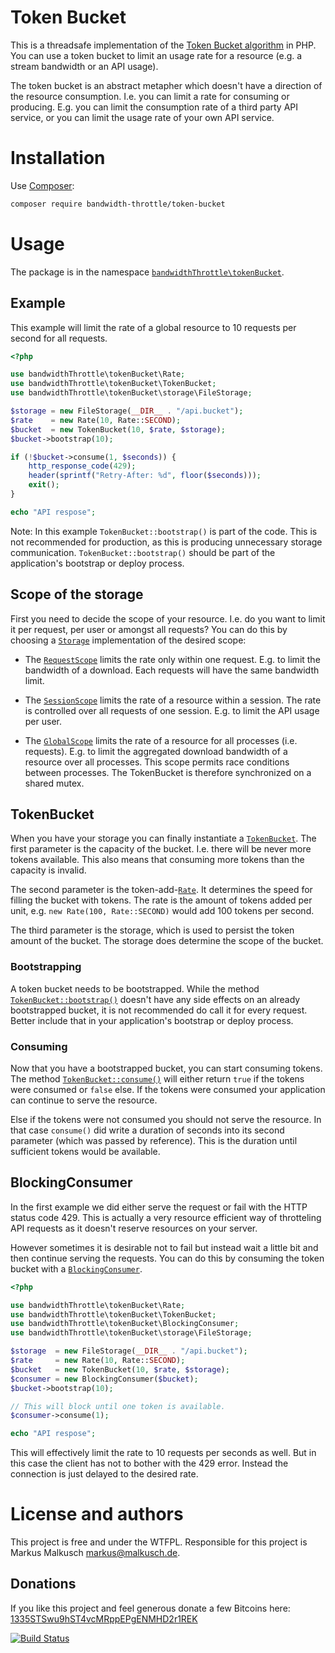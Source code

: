 # Token Bucket

This is a threadsafe implementation of the [Token Bucket algorithm](https://en.wikipedia.org/wiki/Token_bucket)
in PHP. You can use a token bucket to limit an usage rate for a resource 
(e.g. a stream bandwidth or an API usage).

The token bucket is an abstract metapher which doesn't have a direction of
the resource consumption. I.e. you can limit a rate for consuming or producing.
E.g. you can limit the consumption rate of a third party API service, or you
can limit the usage rate of your own API service.

# Installation

Use [Composer](https://getcomposer.org/):

```sh
composer require bandwidth-throttle/token-bucket
```

# Usage

The package is in the namespace
[`bandwidthThrottle\tokenBucket`](http://bandwidth-throttle.github.io/token-bucket/api/namespace-bandwidthThrottle.tokenBucket.html).

## Example

This example will limit the rate of a global resource to 10 requests per second
for all requests.

```php
<?php

use bandwidthThrottle\tokenBucket\Rate;
use bandwidthThrottle\tokenBucket\TokenBucket;
use bandwidthThrottle\tokenBucket\storage\FileStorage;

$storage = new FileStorage(__DIR__ . "/api.bucket");
$rate    = new Rate(10, Rate::SECOND);
$bucket  = new TokenBucket(10, $rate, $storage);
$bucket->bootstrap(10);

if (!$bucket->consume(1, $seconds)) {
    http_response_code(429);
    header(sprintf("Retry-After: %d", floor($seconds)));
    exit();
}

echo "API respose";
```

Note: In this example `TokenBucket::bootstrap()` is part of the code. This is
not recommended for production, as this is producing unnecessary storage
communication. `TokenBucket::bootstrap()` should be part of the application's
bootstrap or deploy process.

## Scope of the storage

First you need to decide the scope of your resource. I.e. do you want to limit
it per request, per user or amongst all requests? You can do this by choosing a
[`Storage`](http://bandwidth-throttle.github.io/token-bucket/api/class-bandwidthThrottle.tokenBucket.storage.Storage.html)
implementation of the desired scope:

- The [`RequestScope`](http://bandwidth-throttle.github.io/token-bucket/api/class-bandwidthThrottle.tokenBucket.storage.scope.RequestScope.html)
limits the rate only within one request. E.g. to limit the bandwidth of a download.
Each requests will have the same bandwidth limit.

- The [`SessionScope`](http://bandwidth-throttle.github.io/token-bucket/api/class-bandwidthThrottle.tokenBucket.storage.scope.SessionScope.html)
limits the rate of a resource within a session. The rate is controlled over
all requests of one session. E.g. to limit the API usage per user.

- The [`GlobalScope`](http://bandwidth-throttle.github.io/token-bucket/api/class-bandwidthThrottle.tokenBucket.storage.scope.GlobalScope.html)
limits the rate of a resource for all processes (i.e. requests). E.g. to limit
the aggregated download bandwidth of a resource over all processes. This scope
permits race conditions between processes. The TokenBucket is therefore
synchronized on a shared mutex.

## TokenBucket

When you have your storage you can finally instantiate a
[`TokenBucket`](http://bandwidth-throttle.github.io/token-bucket/api/class-bandwidthThrottle.tokenBucket.TokenBucket.html).
The first parameter is the capacity of the bucket. I.e. there will be never
more tokens available. This also means that consuming more tokens than the
capacity is invalid.

The second parameter is the token-add-[`Rate`](http://bandwidth-throttle.github.io/token-bucket/api/class-bandwidthThrottle.tokenBucket.Rate.html).
It determines the speed for filling the bucket with tokens. The rate is the
amount of tokens added per unit, e.g. `new Rate(100, Rate::SECOND)`
would add 100 tokens per second.

The third parameter is the storage, which is used to persist the token amount
of the bucket. The storage does determine the scope of the bucket.

### Bootstrapping

A token bucket needs to be bootstrapped. While the method
[`TokenBucket::bootstrap()`](http://bandwidth-throttle.github.io/token-bucket/api/class-bandwidthThrottle.tokenBucket.TokenBucket.html#_bootstrap)
doesn't have any side effects on an already bootstrapped bucket, it is not
recommended do call it for every request. Better include that in your
application's bootstrap or deploy process.

### Consuming

Now that you have a bootstrapped bucket, you can start consuming tokens. The
method [`TokenBucket::consume()`](http://bandwidth-throttle.github.io/token-bucket/api/class-bandwidthThrottle.tokenBucket.TokenBucket.html#_consume)
will either return `true` if the tokens were consumed or `false` else.
If the tokens were consumed your application can continue to serve the resource.

Else if the tokens were not consumed you should not serve the resource.
In that case `consume()` did write a duration of seconds into its second parameter
(which was passed by reference). This is the duration until sufficient
tokens would be available.

## BlockingConsumer

In the first example we did either serve the request or fail with the HTTP status
code 429. This is actually a very resource efficient way of throtteling API
requests as it doesn't reserve resources on your server.

However sometimes
it is desirable not to fail but instead wait a little bit and then continue
serving the requests. You can do this by consuming the token bucket with
a [`BlockingConsumer`](http://bandwidth-throttle.github.io/token-bucket/api/class-bandwidthThrottle.tokenBucket.BlockingConsumer.html).

```php
<?php

use bandwidthThrottle\tokenBucket\Rate;
use bandwidthThrottle\tokenBucket\TokenBucket;
use bandwidthThrottle\tokenBucket\BlockingConsumer;
use bandwidthThrottle\tokenBucket\storage\FileStorage;

$storage  = new FileStorage(__DIR__ . "/api.bucket");
$rate     = new Rate(10, Rate::SECOND);
$bucket   = new TokenBucket(10, $rate, $storage);
$consumer = new BlockingConsumer($bucket);
$bucket->bootstrap(10);

// This will block until one token is available.
$consumer->consume(1);

echo "API respose";
```

This will effectively limit the rate to 10 requests per seconds as well. But
in this case the client has not to bother with the 429 error. Instead the
connection is just delayed to the desired rate.

# License and authors

This project is free and under the WTFPL.
Responsible for this project is Markus Malkusch markus@malkusch.de.

## Donations

If you like this project and feel generous donate a few Bitcoins here:
[1335STSwu9hST4vcMRppEPgENMHD2r1REK](bitcoin:1335STSwu9hST4vcMRppEPgENMHD2r1REK)

[![Build Status](https://travis-ci.org/bandwidth-throttle/token-bucket.svg?branch=master)](https://travis-ci.org/bandwidth-throttle/token-bucket)
